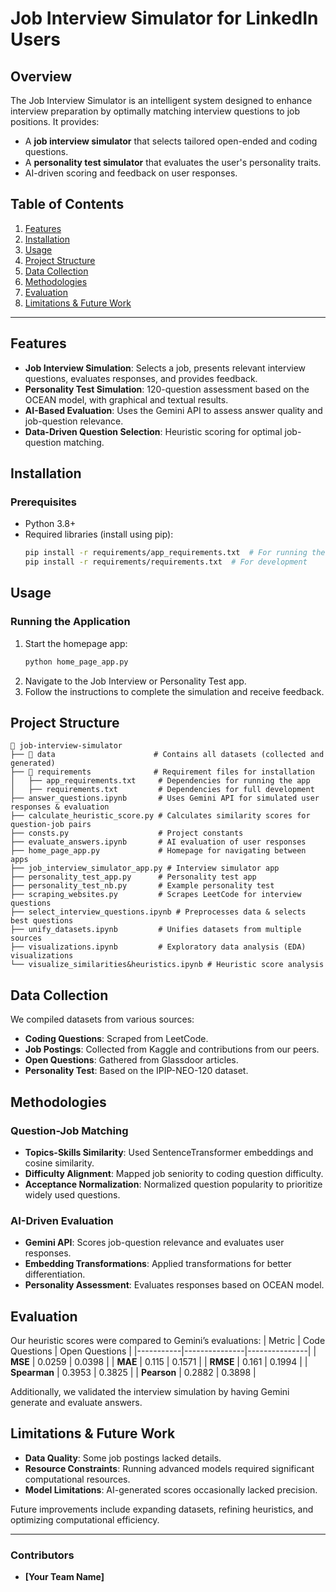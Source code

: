 # Job Interview Simulator for LinkedIn Users

## Overview
The Job Interview Simulator is an intelligent system designed to enhance interview preparation by optimally matching interview questions to job positions. It provides:
- A **job interview simulator** that selects tailored open-ended and coding questions.
- A **personality test simulator** that evaluates the user's personality traits.
- AI-driven scoring and feedback on user responses.

## Table of Contents
1. [Features](#features)
2. [Installation](#installation)
3. [Usage](#usage)
4. [Project Structure](#project-structure)
5. [Data Collection](#data-collection)
6. [Methodologies](#methodologies)
7. [Evaluation](#evaluation)
8. [Limitations & Future Work](#limitations--future-work)

---

## Features
- **Job Interview Simulation**: Selects a job, presents relevant interview questions, evaluates responses, and provides feedback.
- **Personality Test Simulation**: 120-question assessment based on the OCEAN model, with graphical and textual results.
- **AI-Based Evaluation**: Uses the Gemini API to assess answer quality and job-question relevance.
- **Data-Driven Question Selection**: Heuristic scoring for optimal job-question matching.

## Installation
### Prerequisites
- Python 3.8+
- Required libraries (install using pip):
  ```sh
  pip install -r requirements/app_requirements.txt  # For running the app
  pip install -r requirements/requirements.txt  # For development
  ```

## Usage
### Running the Application
1. Start the homepage app:
   ```sh
   python home_page_app.py
   ```
2. Navigate to the Job Interview or Personality Test app.
3. Follow the instructions to complete the simulation and receive feedback.

## Project Structure
```
📂 job-interview-simulator
├── 📂 data                      # Contains all datasets (collected and generated)
├── 📂 requirements              # Requirement files for installation
│   ├── app_requirements.txt     # Dependencies for running the app
│   ├── requirements.txt         # Dependencies for full development
├── answer_questions.ipynb       # Uses Gemini API for simulated user responses & evaluation
├── calculate_heuristic_score.py # Calculates similarity scores for question-job pairs
├── consts.py                    # Project constants
├── evaluate_answers.ipynb       # AI evaluation of user responses
├── home_page_app.py             # Homepage for navigating between apps
├── job_interview_simulator_app.py # Interview simulator app
├── personality_test_app.py      # Personality test app
├── personality_test_nb.py       # Example personality test
├── scraping_websites.py         # Scrapes LeetCode for interview questions
├── select_interview_questions.ipynb # Preprocesses data & selects best questions
├── unify_datasets.ipynb         # Unifies datasets from multiple sources
├── visualizations.ipynb         # Exploratory data analysis (EDA) visualizations
└── visualize_similarities&heuristics.ipynb # Heuristic score analysis
```

## Data Collection
We compiled datasets from various sources:
- **Coding Questions**: Scraped from LeetCode.
- **Job Postings**: Collected from Kaggle and contributions from our peers.
- **Open Questions**: Gathered from Glassdoor articles.
- **Personality Test**: Based on the IPIP-NEO-120 dataset.

## Methodologies
### Question-Job Matching
- **Topics-Skills Similarity**: Used SentenceTransformer embeddings and cosine similarity.
- **Difficulty Alignment**: Mapped job seniority to coding question difficulty.
- **Acceptance Normalization**: Normalized question popularity to prioritize widely used questions.

### AI-Driven Evaluation
- **Gemini API**: Scores job-question relevance and evaluates user responses.
- **Embedding Transformations**: Applied transformations for better differentiation.
- **Personality Assessment**: Evaluates responses based on OCEAN model.

## Evaluation
Our heuristic scores were compared to Gemini’s evaluations:
| Metric    | Code Questions | Open Questions |
|-----------|---------------|---------------|
| **MSE**  | 0.0259        | 0.0398        |
| **MAE**  | 0.115         | 0.1571        |
| **RMSE** | 0.161         | 0.1994        |
| **Spearman** | 0.3953  | 0.3825  |
| **Pearson**  | 0.2882  | 0.3898  |

Additionally, we validated the interview simulation by having Gemini generate and evaluate answers.

## Limitations & Future Work
- **Data Quality**: Some job postings lacked details.
- **Resource Constraints**: Running advanced models required significant computational resources.
- **Model Limitations**: AI-generated scores occasionally lacked precision.

Future improvements include expanding datasets, refining heuristics, and optimizing computational efficiency.

---
### Contributors
- **[Your Team Name]**


